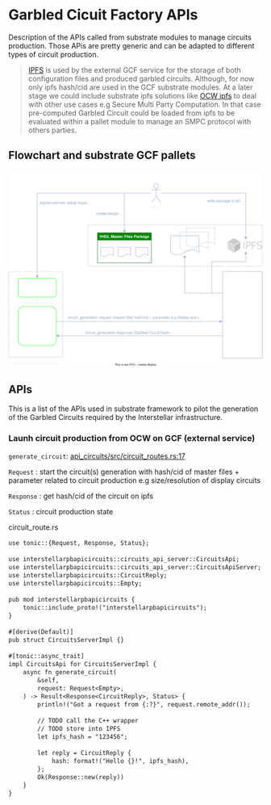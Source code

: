 # Garbled Cicuit Factory APIs

Description of the APIs called from substrate modules to manage circuits production. Those APis are pretty generic and can be adapted to different types of circuit production.

> [IPFS](https://ipfs.io/) is used by the external GCF service for the storage of both configuration files and produced garbled circuits. Although, for now only ipfs hash/cid are used in the GCF substrate modules. At a later stage we could include substrate ipfs solutions like [OCW ipfs](https://rs-ipfs.github.io/offchain-ipfs-manual/) to deal with other use cases e.g Secure Multi Party Computation. In that case pre-computed Garbled Circuit could be loaded from ipfs to be evaluated within a pallet module to manage an SMPC protocol with others parties.

## Flowchart and  substrate GCF pallets

![FC GCF pallets](./fig/GCF-Substrate.svg)


## APIs
This is a list of the APIs used in substrate framework to pilot the generation of the Garbled Circuits required  by the Interstellar infrastructure.

### Launh circuit production from OCW on GCF (external service)

`generate_circuit`: [api_circuits/src/circuit_routes.rs:17](https://github.com/Interstellar-Network/api_circuits/blob/main/src/circuits_routes.rs#L17)

`Request`   : start the circuit(s) generation with hash/cid  of master files + parameter related to circuit production e.g size/resolution of display circuits

`Response`  : get hash/cid of the circuit on ipfs

`Status`    : circuit production state




circuit_route.rs

```rust,editable
use tonic::{Request, Response, Status};

use interstellarpbapicircuits::circuits_api_server::CircuitsApi;
use interstellarpbapicircuits::circuits_api_server::CircuitsApiServer;
use interstellarpbapicircuits::CircuitReply;
use interstellarpbapicircuits::Empty;

pub mod interstellarpbapicircuits {
    tonic::include_proto!("interstellarpbapicircuits");
}

#[derive(Default)]
pub struct CircuitsServerImpl {}

#[tonic::async_trait]
impl CircuitsApi for CircuitsServerImpl {
    async fn generate_circuit(
        &self,
        request: Request<Empty>,
    ) -> Result<Response<CircuitReply>, Status> {
        println!("Got a request from {:?}", request.remote_addr());

        // TODO call the C++ wrapper
        // TODO store into IPFS
        let ipfs_hash = "123456";

        let reply = CircuitReply {
            hash: format!("Hello {}!", ipfs_hash),
        };
        Ok(Response::new(reply))
    }
}
```
